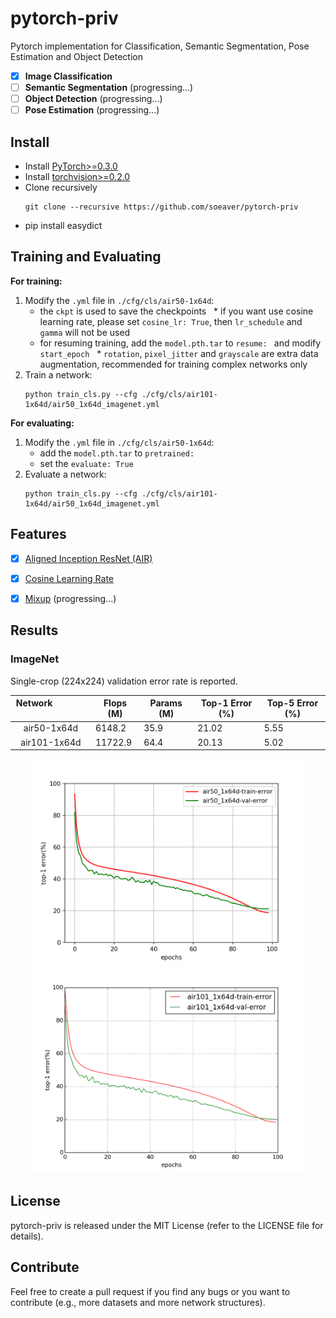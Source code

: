 # pytorch-priv
Pytorch implementation for Classification, Semantic Segmentation, Pose Estimation and Object Detection
- [x] **Image Classification**
- [ ] **Semantic Segmentation** (progressing...)
- [ ] **Object Detection** (progressing...)
- [ ] **Pose Estimation** (progressing...)

## Install
* Install [PyTorch>=0.3.0](http://pytorch.org/)
* Install [torchvision>=0.2.0](http://pytorch.org/)
* Clone recursively
  ```
  git clone --recursive https://github.com/soeaver/pytorch-priv
  ```
* pip install easydict


## Training and Evaluating
**For training:**
1. Modify the `.yml` file in `./cfg/cls/air50-1x64d`:
   * the `ckpt` is used to save the checkpoints
   * if you want use cosine learning rate, please set `cosine_lr: True`, then `lr_schedule` and `gamma` will not be used
   * for resuming training, add the `model.pth.tar` to `resume: ` and modify `start_epoch`
   * `rotation`, `pixel_jitter` and `grayscale` are extra data augmentation, recommended for training complex networks only
2. Train a network:
     ```
     python train_cls.py --cfg ./cfg/cls/air101-1x64d/air50_1x64d_imagenet.yml 
     ```

**For evaluating:**
1. Modify the `.yml` file in `./cfg/cls/air50-1x64d`:
   * add the `model.pth.tar` to `pretrained: `
   * set the `evaluate: True`
2. Evaluate a network:
     ```
     python train_cls.py --cfg ./cfg/cls/air101-1x64d/air50_1x64d_imagenet.yml 
     ```


## Features
- [x] [Aligned Inception ResNet (AIR)](https://arxiv.org/abs/1703.06211)
- [x] [Cosine Learning Rate](https://arxiv.org/pdf/1707.06990.pdf) 
- [x] [Mixup](https://arxiv.org/pdf/1710.09412.pdf) (progressing...)


## Results

### ImageNet
Single-crop (224x224) validation error rate is reported. 

| Network                     | Flops (M) | Params (M) | Top-1 Error (%) | Top-5 Error (%)  |
| :-------------------------: | --------- |----------- | --------------- | ---------------- |
| air50-1x64d                 | 6148.2    | 35.9       | 21.02           | 5.55             |
| air101-1x64d                | 11722.9   | 64.4       | 20.13           | 5.02             |

<div align='center'>
  <img src='data/images/air50_1x64d_curve.png' height='330px'>
  <img src='data/images/air101_1x64d_curve.png' height='330px'>
</div> 


## License

pytorch-priv is released under the MIT License (refer to the LICENSE file for details).


## Contribute
Feel free to create a pull request if you find any bugs or you want to contribute (e.g., more datasets and more network structures).
